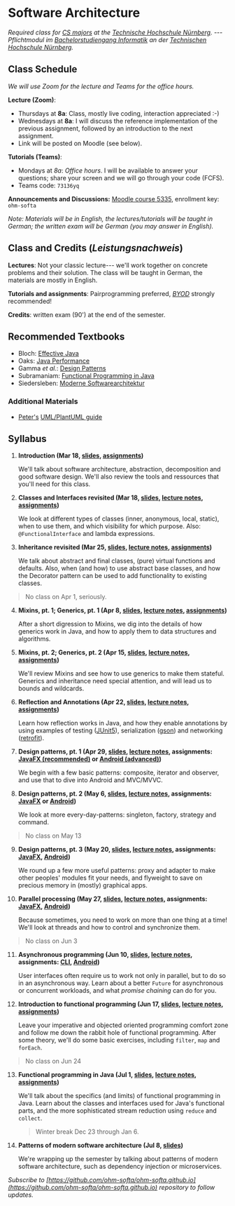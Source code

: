 # Software Architecture


_Required class for [CS majors](https://www.th-nuernberg.de/fakultaeten/in/studium/bachelorstudiengang-informatik/) at the [Technische Hochschule Nürnberg](https://www.th-nuernberg.de). --- Pflichtmodul im [Bachelorstudiengang Informatik](https://www.th-nuernberg.de/fakultaeten/in/studium/bachelorstudiengang-informatik/) an der [Technischen Hochschule Nürnberg](https://www.th-nuernberg.de)._


## Class Schedule

_We will use Zoom for the lecture and Teams for the office hours._

**Lecture (Zoom)**: 
- Thursdays at **8a**: Class, mostly live coding, interaction appreciated :-)
- Wednesdays at **8a**: I will discuss the reference implementation of the previous assignment, followed by an introduction to the next assignment.
- Link will be posted on Moodle (see below).

**Tutorials (Teams)**: 
- Mondays at *8a*: _Office hours_. I will be available to answer your questions; share your screen and we will go through your code (FCFS).
- Teams code: `73136yq`

**Announcements and Discussions:** [Moodle course 5335](https://elearning.ohmportal.de/course/view.php?id=5335), enrollment key: `ohm-softa`

_Note: Materials will be in English, the lectures/tutorials will be taught in German; the written exam will be German (you may answer in English)._


## Class and Credits (_Leistungsnachweis_)

**Lectures**: Not your classic lecture--- we'll work together on concrete problems and their solution. 
The class will be taught in German, the materials are mostly in English.

**Tutorials and assignments**: Pairprogramming preferred, [_BYOD_](https://en.wikipedia.org/wiki/Bring_your_own_device) strongly recommended!

**Credits**: written exam (90') at the end of the semester.


## Recommended Textbooks

- Bloch: [Effective Java](https://www.amazon.de/Effective-Java-2nd-Programming-Language/dp/0321356683/)
- Oaks: [Java Performance](https://www.amazon.de/Java-Performance-The-Definitive-Guide/dp/1449358454/)
- Gamma _et al._: [Design Patterns](https://www.amazon.de/Patterns-Elements-Reusable-Object-Oriented-Software/dp/0201633612/)
- Subramaniam: [Functional Programming in Java](https://www.amazon.de/Functional-Programming-Java-Harnessing-Expressions/dp/1937785467/)
- Siedersleben: [Moderne Softwarearchitektur](https://www.amazon.de/Moderne-Software-Architektur-Umsichtig-planen-robust/dp/3898642925/)


### Additional Materials

- [Peter's](https://github.com/baez90) [UML/PlantUML guide](./plantuml-guide)


## Syllabus
1. **Introduction (Mar 18, [slides](/01s-intro/), [assignments](https://github.com/ohm-softa/01-tools/))**
	
	We'll talk about software architecture, abstraction, decomposition and good software design.
	We'll also review the tools and ressources that you'll need for this class.

2. **Classes and Interfaces revisited (Mar 18, [slides](/02s-classes-interfaces/), [lecture notes](/02ln-classes-interfaces/), [assignments](https://github.com/ohm-softa/02-classes-interfaces/))**
	
	We look at different types of classes (inner, anonymous, local, static), when to use them, and which visibility for which purpose.
	Also: `@FunctionalInterface` and lambda expressions.

3. **Inheritance revisited (Mar 25, [slides](/03s-inheritance/), [lecture notes](/03ln-inheritance/), [assignments](https://github.com/ohm-softa/03-inheritance))**
	
	We talk about abstract and final classes, (pure) virtual functions and defaults.
	Also, when (and how) to use abstract base classes, and how the Decorator pattern can be used to add functionality to existing classes.

> No class on Apr 1, seriously.

4. **Mixins, pt. 1; Generics, pt. 1 (Apr 8, [slides](/04s-generics-1/), [lecture notes](/04ln-generics-1/), [assignments](https://github.com/ohm-softa/04-generics))**
	
	After a short digression to Mixins, we dig into the details of how generics work in Java, and how to apply them to data structures and algorithms.

5. **Mixins, pt. 2; Generics, pt. 2 (Apr 15, [slides](/05s-generics-2/), [lecture notes](/05ln-generics-2/), [assignments](https://github.com/ohm-softa/05-generics-bounds))**
	
	We'll review Mixins and see how to use generics to make them stateful.
	Generics and inheritance need special attention, and will lead us to bounds and wildcards.

6. **Reflection and Annotations (Apr 22, [slides](/06s-reflection-annotations/), [lecture notes](/06ln-reflection-annotations/), [assignments](https://github.com/ohm-softa/06-annotations-reflection))**
	
	Learn how reflection works in Java, and how they enable annotations by using examples of testing ([JUnit5](http://junit.org/junit5/)), serialization ([gson](https://github.com/google/gson)) and networking ([retrofit](https://github.com/square/retrofit)).

7. **Design patterns, pt. 1 (Apr 29, [slides](/07s-iterator-composite-observer/), [lecture notes](/07ln-iterator-composite-observer/), assignments: [JavaFX (recommended)](https://github.com/ohm-softa/07-composite-observer-jfx) or [Android (advanced)](https://github.com/ohm-softa/07-composite-observer-android))**

	We begin with a few basic patterns: composite, iterator and observer, and use that to dive into Android and MVC/MVVC.

8. **Design patterns, pt. 2 (May 6, [slides](/08s-singleton-factory-strategy-command/), [lecture notes](/08ln-singleton-factory-strategy-command/), assignments: [JavaFX](https://github.com/ohm-softa/08-singleton-factory-strategy-jfx) or [Android](https://github.com/ohm-softa/08-singleton-factory-strategy-android))**

	We look at more every-day-patterns: singleton, factory, strategy and command.

> No class on May 13

9. **Design patterns, pt. 3 (May 20, [slides](/09s-proxy-adapter-flyweight/), [lecture notes](/09ln-proxy-adapter-flyweight/), assignments: [JavaFX](https://github.com/ohm-softa/09-adapter-flyweight-jfx), [Android](https://github.com/ohm-softa/09-adapter-flyweight-android))**
	
	We round up a few more useful patterns: proxy and adapter to make other peoples' modules fit your needs, and flyweight to save on precious memory in (mostly) graphical apps.

10. **Parallel processing (May 27, [slides](/10s-threads/), [lecture notes](/10ln-threads/), assignments: [JavaFX](https://github.com/ohm-softa/10-threads-jfx), [Android](https://github.com/ohm-softa/10-threads-android))**

	Because sometimes, you need to work on more than one thing at a time!
	We'll look at threads and how to control and synchronize them.

> No class on Jun 3

11. **Asynchronous programming (Jun 10, [slides](/11s-futures/), [lecture notes](/11ln-futures/), assignments: [CLI](https://github.com/ohm-softa/11-futures-cli), [Android](https://github.com/ohm-softa/11-futures-android))**

	User interfaces often require us to work not only in parallel, but to do so in an asynchronous way.
	Learn about a better `Future` for asynchronous or concurrent workloads, and what _promise chaining_ can do for you.

12. **Introduction to functional programming (Jun 17, [slides](/12s-fp1/), [lecture notes](/12ln-fp1/), [assignments](https://github.com/ohm-softa/12-functional-cli))**
	
	Leave your imperative and objected oriented programming comfort zone and follow me down the rabbit hole of functional programming.
	After some theory, we'll do some basic exercises, including `filter`, `map` and `forEach`.

> No class on Jun 24

13. **Functional programming in Java (Jul 1, [slides](/13s-fp2/), [lecture notes](/13ln-fp2/), [assignments](https://github.com/ohm-softa/13-map-reduce-collect))**

	We'll talk about the specifics (and limits) of functional programming in Java.
	Learn about the classes and interfaces used for Java's functional parts, and the more sophisticated stream reduction using `reduce` and `collect`.

	> Winter break Dec 23 through Jan 6.

14. **Patterns of modern software architecture (Jul 8, [slides](/15s-patterns-of-modern-software-architecture/))**
	
	We're wrapping up the semester by talking about patterns of modern software architecture, such as 	dependency injection or microservices.


_Subscribe to [https://github.com/ohm-softa/ohm-softa.github.io](https://github.com/ohm-softa/ohm-softa.github.io) repository to follow updates._
